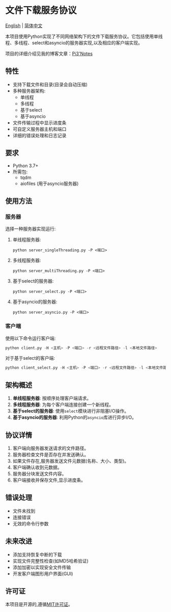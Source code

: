 # 文件下载服务协议

[English](README.md) | [简体中文](README_CN.md)

本项目使用Python实现了不同网络架构下的文件下载服务协议。它包括使用单线程、多线程、select和asyncio的服务器实现,以及相应的客户端实现。

项目的详细介绍见我的博客文章：[Pi3'Notes](https://blog.pi3.fun/post/2023/12/%E4%B8%8D%E5%90%8C%E7%BD%91%E7%BB%9C%E6%9E%B6%E6%9E%84%E4%B8%8B%E6%96%87%E4%BB%B6%E4%B8%8B%E8%BD%BD%E6%9C%8D%E5%8A%A1%E5%8D%8F%E8%AE%AE%E8%AE%BE%E8%AE%A1/)

## 特性

- 支持下载文件和目录(目录会自动压缩)
- 多种服务器架构:
  - 单线程
  - 多线程
  - 基于select
  - 基于asyncio
- 文件传输过程中显示进度条
- 可自定义服务器主机和端口
- 详细的错误处理和日志记录

## 要求

- Python 3.7+
- 所需包:
  - tqdm
  - aiofiles (用于asyncio服务器)

## 使用方法

### 服务器

选择一种服务器实现运行:

1. 单线程服务器:
   ```
   python server_singleThreading.py -P <端口>
   ```

2. 多线程服务器:
   ```
   python server_multiThreading.py -P <端口>
   ```

3. 基于select的服务器:
   ```
   python server_select.py -P <端口>
   ```

4. 基于asyncio的服务器:
   ```
   python server_asyncio.py -P <端口>
   ```

### 客户端

使用以下命令运行客户端:

```python
python client.py -H <主机> -P <端口> -r <远程文件路径> -l <本地文件路径>
```

对于基于select的客户端:
```python
python client_select.py -H <主机> -P <端口> -r <远程文件路径> -l <本地文件路径>
```

## 架构概述

1. **单线程服务器**: 按顺序处理客户端请求。
2. **多线程服务器**: 为每个客户端连接创建一个新线程。
3. **基于select的服务器**: 使用`select`模块进行非阻塞I/O操作。
4. **基于asyncio的服务器**: 利用Python的`asyncio`库进行异步I/O。

## 协议详情

1. 客户端向服务器发送请求的文件路径。
2. 服务器检查文件是否存在并发送确认。
3. 如果文件存在,服务器发送文件元数据(名称、大小、类型)。
4. 客户端确认收到元数据。
5. 服务器分块发送文件内容。
6. 客户端接收并保存文件,显示进度条。

## 错误处理

- 文件未找到
- 连接错误
- 无效的命令行参数

## 未来改进

- 添加支持恢复中断的下载
- 实现文件完整性检查(如MD5哈希验证)
- 添加加密以实现安全文件传输
- 开发客户端图形用户界面(GUI)

## 许可证

本项目是开源的,遵循[MIT许可证](LICENSE)。
